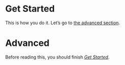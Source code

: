 # Get Started
<!-- id=get-started -->

This is how you do it. Let’s go to [the advanced section](advanced).

# Advanced
<!-- id=advanced -->

Before reading this, you should finish [_Get Started_](get-started).
